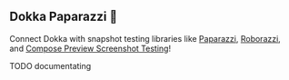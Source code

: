 ## Dokka Paparazzi 📸

Connect Dokka with snapshot testing libraries like 
[Paparazzi](https://github.com/cashapp/paparazzi), 
[Roborazzi](https://github.com/takahirom/roborazzi), and 
[Compose Preview Screenshot Testing](https://developer.android.com/studio/preview/compose-screenshot-testing)!

TODO documentating
